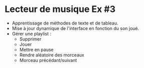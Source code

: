 # Lecteur de musique Ex #3

- Apprentissage de méthodes de texte et de tableau.
- Mise à jour dynamique de l'interface en fonction du son joué.
- Gérer une playlist :
    - Supprimer
    - Jouer
    - Mettre en pause
    - Rendre aléatoire des morceaux
    - Morceau précédant/suivant
